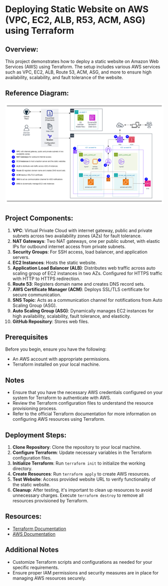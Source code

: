 # Deploying Static Website on AWS (VPC, EC2, ALB, R53, ACM, ASG) using Terraform

## Overview:
This project demonstrates how to deploy a static website on Amazon Web Services (AWS) using Terraform. The setup includes various AWS services such as VPC, EC2, ALB, Route 53, ACM, ASG, and more to ensure high availability, scalability, and fault tolerance of the website.

## Reference Diagram:
![AWS Architecture Diagram](images/architecture_diagram.png)

## Project Components:
1. **VPC**: Virtual Private Cloud with internet gateway, public and private subnets across two availability zones (AZs) for fault tolerance.
2. **NAT Gateways**: Two NAT gateways, one per public subnet, with elastic IPs for outbound internet access from private subnets.
3. **Security Groups**: For SSH access, load balancer, and application servers.
4. **EC2 Instances**: Hosts the static website.
5. **Application Load Balancer (ALB)**: Distributes web traffic across auto scaling group of EC2 instances in two AZs. Configured for HTTPS traffic with HTTP to HTTPS redirection.
6. **Route 53**: Registers domain name and creates DNS record sets.
7. **AWS Certificate Manager (ACM)**: Deploys SSL/TLS certificate for secure communication.
8. **SNS Topic**: Acts as a communication channel for notifications from Auto Scaling Group (ASG).
9. **Auto Scaling Group (ASG)**: Dynamically manages EC2 instances for high availability, scalability, fault tolerance, and elasticity.
10. **GitHub Repository**: Stores web files.

## Prerequisites

Before you begin, ensure you have the following:

- An AWS account with appropriate permissions.
- Terraform installed on your local machine.

## Notes
- Ensure that you have the necessary AWS credentials configured on your system for Terraform to authenticate with AWS.
- Review the Terraform configuration files to understand the resource provisioning process.
- Refer to the official Terraform documentation for more information on configuring AWS resources using Terraform.

## Deployment Steps:
1. **Clone Repository**: Clone the repository to your local machine.
2. **Configure Terraform**: Update necessary variables in the Terraform configuration files.
3. **Initialize Terraform**: Run `terraform init` to initialize the working directory.
4. **Create Resources**: Run `terraform apply` to create AWS resources.
5. **Test Website**: Access provided website URL to verify functionality of the static website.
6. **Cleanup**: After testing,  it's important to clean up resources to avoid unnecessary charges. Execute `terraform destroy` to remove all resources provisioned by Terraform.

## Resources:
- [Terraform Documentation](https://www.terraform.io/docs/index.html)
- [AWS Documentation](https://docs.aws.amazon.com/index.html)

## Additional Notes
- Customize Terraform scripts and configurations as needed for your specific requirements.
- Ensure proper IAM permissions and security measures are in place for managing AWS resources securely.
